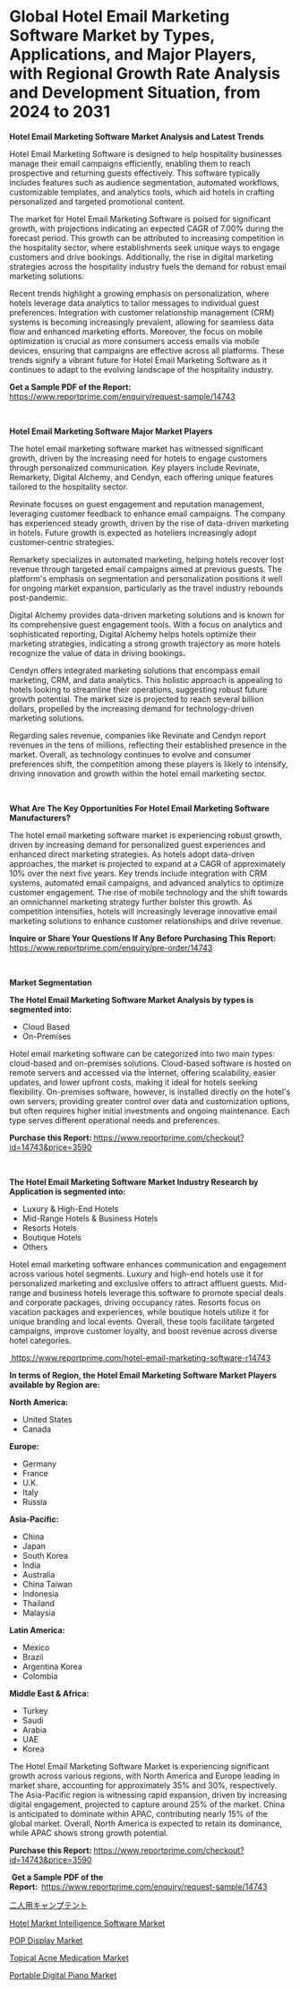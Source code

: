 <p><h1>Global Hotel Email Marketing Software Market by Types, Applications, and Major Players, with Regional Growth Rate Analysis and Development Situation, from 2024 to 2031</h1></p><p><strong>Hotel Email Marketing Software Market Analysis and Latest Trends</strong></p>
<p><p>Hotel Email Marketing Software is designed to help hospitality businesses manage their email campaigns efficiently, enabling them to reach prospective and returning guests effectively. This software typically includes features such as audience segmentation, automated workflows, customizable templates, and analytics tools, which aid hotels in crafting personalized and targeted promotional content.</p><p>The market for Hotel Email Marketing Software is poised for significant growth, with projections indicating an expected CAGR of 7.00% during the forecast period. This growth can be attributed to increasing competition in the hospitality sector, where establishments seek unique ways to engage customers and drive bookings. Additionally, the rise in digital marketing strategies across the hospitality industry fuels the demand for robust email marketing solutions. </p><p>Recent trends highlight a growing emphasis on personalization, where hotels leverage data analytics to tailor messages to individual guest preferences. Integration with customer relationship management (CRM) systems is becoming increasingly prevalent, allowing for seamless data flow and enhanced marketing efforts. Moreover, the focus on mobile optimization is crucial as more consumers access emails via mobile devices, ensuring that campaigns are effective across all platforms. These trends signify a vibrant future for Hotel Email Marketing Software as it continues to adapt to the evolving landscape of the hospitality industry.</p></p>
<p><strong>Get a Sample PDF of the Report:&nbsp;</strong> <a href="https://www.reportprime.com/enquiry/request-sample/14743">https://www.reportprime.com/enquiry/request-sample/14743</a></p>
<p>&nbsp;</p>
<p><strong>Hotel Email Marketing Software Major Market Players</strong></p>
<p><p>The hotel email marketing software market has witnessed significant growth, driven by the increasing need for hotels to engage customers through personalized communication. Key players include Revinate, Remarkety, Digital Alchemy, and Cendyn, each offering unique features tailored to the hospitality sector.</p><p>Revinate focuses on guest engagement and reputation management, leveraging customer feedback to enhance email campaigns. The company has experienced steady growth, driven by the rise of data-driven marketing in hotels. Future growth is expected as hoteliers increasingly adopt customer-centric strategies.</p><p>Remarkety specializes in automated marketing, helping hotels recover lost revenue through targeted email campaigns aimed at previous guests. The platform's emphasis on segmentation and personalization positions it well for ongoing market expansion, particularly as the travel industry rebounds post-pandemic.</p><p>Digital Alchemy provides data-driven marketing solutions and is known for its comprehensive guest engagement tools. With a focus on analytics and sophisticated reporting, Digital Alchemy helps hotels optimize their marketing strategies, indicating a strong growth trajectory as more hotels recognize the value of data in driving bookings.</p><p>Cendyn offers integrated marketing solutions that encompass email marketing, CRM, and data analytics. This holistic approach is appealing to hotels looking to streamline their operations, suggesting robust future growth potential. The market size is projected to reach several billion dollars, propelled by the increasing demand for technology-driven marketing solutions.</p><p>Regarding sales revenue, companies like Revinate and Cendyn report revenues in the tens of millions, reflecting their established presence in the market. Overall, as technology continues to evolve and consumer preferences shift, the competition among these players is likely to intensify, driving innovation and growth within the hotel email marketing sector.</p></p>
<p>&nbsp;</p>
<p><strong>What Are The Key Opportunities For Hotel Email Marketing Software Manufacturers?</strong></p>
<p><p>The hotel email marketing software market is experiencing robust growth, driven by increasing demand for personalized guest experiences and enhanced direct marketing strategies. As hotels adopt data-driven approaches, the market is projected to expand at a CAGR of approximately 10% over the next five years. Key trends include integration with CRM systems, automated email campaigns, and advanced analytics to optimize customer engagement. The rise of mobile technology and the shift towards an omnichannel marketing strategy further bolster this growth. As competition intensifies, hotels will increasingly leverage innovative email marketing solutions to enhance customer relationships and drive revenue.</p></p>
<p><strong>Inquire or Share Your Questions If Any Before Purchasing This Report:</strong> <a href="https://www.reportprime.com/enquiry/pre-order/14743">https://www.reportprime.com/enquiry/pre-order/14743</a></p>
<p>&nbsp;</p>
<p><strong>Market Segmentation</strong></p>
<p><strong>The Hotel Email Marketing Software Market Analysis by types is segmented into:</strong></p>
<p><ul><li>Cloud Based</li><li>On-Premises</li></ul></p>
<p><p>Hotel email marketing software can be categorized into two main types: cloud-based and on-premises solutions. Cloud-based software is hosted on remote servers and accessed via the internet, offering scalability, easier updates, and lower upfront costs, making it ideal for hotels seeking flexibility. On-premises software, however, is installed directly on the hotel's own servers, providing greater control over data and customization options, but often requires higher initial investments and ongoing maintenance. Each type serves different operational needs and preferences.</p></p>
<p><strong>Purchase this Report:&nbsp;</strong><a href="https://www.reportprime.com/checkout?id=14743&price=3590">https://www.reportprime.com/checkout?id=14743&price=3590</a></p>
<p>&nbsp;</p>
<p><strong>The Hotel Email Marketing Software Market Industry Research by Application is segmented into:</strong></p>
<p><ul><li>Luxury & High-End Hotels</li><li>Mid-Range Hotels & Business Hotels</li><li>Resorts Hotels</li><li>Boutique Hotels</li><li>Others</li></ul></p>
<p><p>Hotel email marketing software enhances communication and engagement across various hotel segments. Luxury and high-end hotels use it for personalized marketing and exclusive offers to attract affluent guests. Mid-range and business hotels leverage this software to promote special deals and corporate packages, driving occupancy rates. Resorts focus on vacation packages and experiences, while boutique hotels utilize it for unique branding and local events. Overall, these tools facilitate targeted campaigns, improve customer loyalty, and boost revenue across diverse hotel categories.</p></p>
<p><a href="https://www.reportprime.com/hotel-email-marketing-software-r14743">&nbsp;https://www.reportprime.com/hotel-email-marketing-software-r14743</a></p>
<p><strong>In terms of Region, the Hotel Email Marketing Software Market Players available by Region are:</strong></p>
<p>
    <p> <strong> North America: </strong>
        <ul>
            <li>United States</li>
            <li>Canada</li>
        </ul>
        </p> 
    <p> <strong> Europe: </strong>
        <ul>
            <li>Germany</li>
            <li>France</li>
            <li>U.K.</li>
            <li>Italy</li>
            <li>Russia</li>
        </ul>
        </p> 
    <p> <strong> Asia-Pacific: </strong>
        <ul>
            <li>China</li>
            <li>Japan</li>
            <li>South Korea</li>
            <li>India</li>
            <li>Australia</li>
            <li>China Taiwan</li>
            <li>Indonesia</li>
            <li>Thailand</li>
            <li>Malaysia</li>
        </ul>
        </p> 
    <p> <strong> Latin America: </strong>
        <ul>
            <li>Mexico</li>
            <li>Brazil</li>
            <li>Argentina Korea</li>
            <li>Colombia</li>
        </ul>
        </p> 
    <p> <strong> Middle East & Africa: </strong>
        <ul>
            <li>Turkey</li>
            <li>Saudi</li>
            <li>Arabia</li>
            <li>UAE</li>
            <li>Korea</li>
        </ul>
    </p>
    </p>
<p><p>The Hotel Email Marketing Software Market is experiencing significant growth across various regions, with North America and Europe leading in market share, accounting for approximately 35% and 30%, respectively. The Asia-Pacific region is witnessing rapid expansion, driven by increasing digital engagement, projected to capture around 25% of the market. China is anticipated to dominate within APAC, contributing nearly 15% of the global market. Overall, North America is expected to retain its dominance, while APAC shows strong growth potential.</p></p>
<p><strong>Purchase this Report: </strong><a href="https://www.reportprime.com/checkout?id=14743&price=3590">https://www.reportprime.com/checkout?id=14743&price=3590</a></p>
<p>&nbsp;<strong>Get a Sample PDF of the Report:&nbsp;&nbsp;</strong><a href="https://www.reportprime.com/enquiry/request-sample/14743">https://www.reportprime.com/enquiry/request-sample/14743</a></p>
<p><strong></strong></p>
<p><p><a href="https://medium.com/@jordond5lezama/two-person-camping-tent-market-%E3%81%AE%E3%82%B0%E3%83%AD%E3%83%BC%E3%83%90%E3%83%AB%E5%B8%82%E5%A0%B4%E6%A6%82%E8%A6%81%E3%81%AF-%E4%B8%96%E7%95%8C%E3%81%8A%E3%82%88%E3%81%B3%E4%B8%BB%E8%A6%81%E5%B8%82%E5%A0%B4%E3%81%AB%E3%81%8A%E3%81%91%E3%82%8B%E6%A5%AD%E7%95%8C%E3%81%AB%E5%BD%B1%E9%9F%BF%E3%82%92%E4%B8%8E%E3%81%88%E3%82%8B%E4%B8%BB%E8%A6%81%E3%81%AA%E3%83%88%E3%83%AC%E3%83%B3%E3%83%89%E3%81%AB%E3%81%A4%E3%81%84%E3%81%A6-%E7%8B%AC%E8%87%AA%E3%81%AE%E8%A6%96%E7%82%B9%E3%82%92%E6%8F%90%E4%BE%9B%E3%81%97%E3%81%BE%E3%81%99-a7ae96b9a178">二人用キャンプテント</a></p><p><a href="https://github.com/ashepherd82/Market-Research-Report-List-6/blob/main/hotel-market-intelligence-software-market.md">Hotel Market Intelligence Software Market</a></p><p><a href="https://medium.com/@ivethfonsecal57/the-growth-of-the-pop-display-market-has-been-significant-driven-by-various-critical-factors-1ea771e409e9">POP Display Market</a></p><p><a href="https://www.linkedin.com/pulse/charting-future-comprehensive-analysis-global-topical-acne-srkjf?trackingId=HpujKKcdRpq3SnP0%2Fdnd2A%3D%3D">Topical Acne Medication Market</a></p><p><a href="https://medium.com/@ivethfonsecal57/the-portable-digital-piano-market-prioritizes-cost-control-and-efficiency-enhancement-f05821175946">Portable Digital Piano Market</a></p></p>